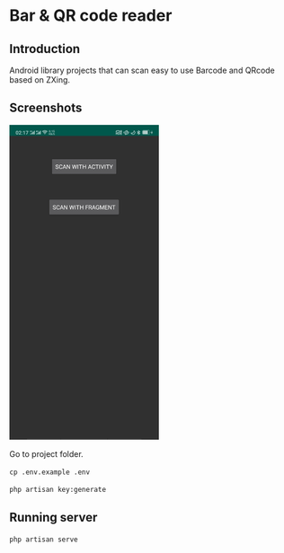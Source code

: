 # Bar & QR code reader

## Introduction

Android library projects that can scan easy to use Barcode and QRcode based on ZXing.

## Screenshots
<img src="/screenshots/image_01.jpeg" width="266">

Go to project folder.

`cp .env.example .env`

`php artisan key:generate`

## Running server

`php artisan serve`
